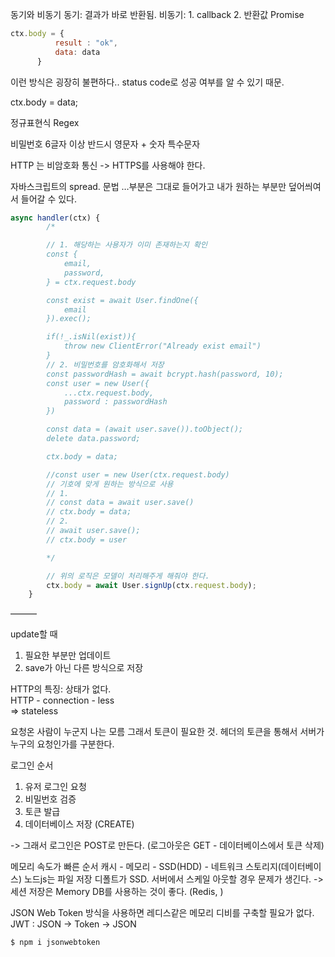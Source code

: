 동기와 비동기
동기: 결과가 바로 반환됨.
비동기: 1. callback 2. 반환값 Promise<T>

```javascript
ctx.body = {
          result : "ok",
          data: data
      }
```

이런 방식은 굉장히 불편하다..
status code로 성공 여부를 알 수 있기 때문.

ctx.body = data;

정규표현식 Regex

비밀번호 
6글자 이상
반드시 영문자 + 숫자
특수문자



HTTP 는 비암호화 통신
-> HTTPS를 사용해야 한다.


자바스크립트의 spread. 문법
…부분은 그대로 들어가고
내가 원하는 부분만 덮어씌여서 들어갈 수 있다.

```javascript
async handler(ctx) {
        /*

        // 1. 해당하는 사용자가 이미 존재하는지 확인
        const {
            email,
            password,
        } = ctx.request.body

        const exist = await User.findOne({
            email
        }).exec();

        if(!_.isNil(exist)){
            throw new ClientError("Already exist email")
        }
        // 2. 비밀번호를 암호화해서 저장
        const passwordHash = await bcrypt.hash(password, 10);
        const user = new User({
            ...ctx.request.body,
            password : passwordHash
        })

        const data = (await user.save()).toObject();
        delete data.password;

        ctx.body = data;

        //const user = new User(ctx.request.body)
        // 기호에 맞게 원하는 방식으로 사용
        // 1.
        // const data = await user.save()
        // ctx.body = data;
        // 2.
        // await user.save();
        // ctx.body = user

        */

        // 위의 로직은 모델이 처리해주게 해줘야 한다.
        ctx.body = await User.signUp(ctx.request.body);
    }
```

———

update할 때 
1. 필요한 부분만 업데이트
2. save가 아닌 다른 방식으로 저장



HTTP의 특징: 상태가 없다.  
HTTP - connection - less  
=> stateless

요청온 사람이 누군지 나는 모름 그래서 토큰이 필요한 것.
헤더의 토큰을 통해서 서버가 누구의 요청인가를 구분한다.

로그인 순서
1. 유저 로그인 요청
2. 비밀번호 검증
3. 토큰 발급
4. 데이터베이스 저장 (CREATE)

-> 그래서 로그인은 POST로 만든다.
(로그아웃은 GET - 데이터베이스에서 토큰 삭제)


메모리 속도가 빠른 순서 
캐시 - 메모리 - SSD(HDD) - 네트워크 스토리지(데이터베이스)
노드js는 파일 저장 디폴트가 SSD. 서버에서 스케일 아웃할 경우 문제가 생긴다. 
-> 세션 저장은 Memory DB를 사용하는 것이 좋다. (Redis, )

JSON Web Token 방식을 사용하면 레디스같은 메모리 디비를 구축할 필요가 없다.
JWT : JSON -> Token -> JSON


```
$ npm i jsonwebtoken
```